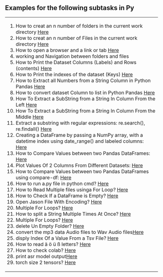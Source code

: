 
##  Examples for the following subtasks in Py
<table>
<td>
<ol>
 
<li> How to creat an n number of folders in the current work directory <a href='https://github.com/MohamedMesto/Statistical-Analysis-and-Engineering-Acoustics-Py/blob/main/examples/creatMuiltiFolders.py'>Here</a></li>
<li> How to creat an n number of Files in the current work directory <a href='https://github.com/MohamedMesto/Statistical-Analysis-and-Engineering-Acoustics-Py/blob/main/examples/creatMuiltiFiles.py'>Here</a></li>
 <li> How to open a browser and a link or tab <a href='https://github.com/MohamedMesto/Statistical-Analysis-and-Engineering-Acoustics-Py/blob/main/examples/OpenBrowser-LinkTab.py'>Here</a></li>
  <li>working and Navigation between folders and files  </li>
   <li> How to Print the Dataset Columns (Labels) and Rows (contents) <a href='https://github.com/MohamedMesto/Statistical-Analysis-and-Engineering-Acoustics-Py/blob/main/examples/PrintDataset-Labels%26contents.py'>Here</a></li>
    <li> How to Print the indexes of the dataset (Keys) <a href= 'https://github.com/MohamedMesto/Statistical-Analysis-and-Engineering-Acoustics-Py/blob/main/examples/HowtoPrintIndexesOfDataset(Keys).py'>Here</a></li>
    <li>How to Extract all Numbers from a String Column in Python Pandas <a href='https://github.com/MohamedMesto/Statistical-Analysis-and-Engineering-Acoustics-Py/blob/main/examples/HowtoExtractallNumbersfromaStringColumninPyPandas.py'>Here</a></li>
        <li>How to convert dataset Column to list in Python Pandas <a href='https://github.com/MohamedMesto/Statistical-Analysis-and-Engineering-Acoustics-Py/blob/main/examples/HowtoconvertdatasetColumntolistinPythonPandas.py'>Here</a></li>
         <li>How To Extract a SubString from a String In Column From the Left <a href='https://github.com/MohamedMesto/Statistical-Analysis-and-Engineering-Acoustics-Py/blob/main/examples/HowToExtractaSubStringfromaStringInColumnFromtheLeft.py'>Here</a></li>
      <li>How To Extract a SubString from a String In Column From the Middle <a href='https://github.com/MohamedMesto/Statistical-Analysis-and-Engineering-Acoustics-Py/blob/main/examples/ExtractaSubStringfromaStringInColumnFromtheMiddle.py'>Here</a></li>  
          <li>Extract a substring with regular expressions: re.search(), re.findall() <a href='https://github.com/MohamedMesto/Statistical-Analysis-and-Engineering-Acoustics-Py/blob/main/examples/ExtractSubstringWithRegularExpressions-re.search().py'>Here</a></li> 
          <li>Creating a DataFrame by passing a NumPy array, with a datetime index using date_range() and labeled columns: <a href='https://github.com/MohamedMesto/Statistical-Analysis-and-Engineering-Acoustics-Py/blob/main/examples/CreatingaDataFrameaDatetimeindexUsingdate_range().py'>Here</a></li> 
         <li>How to Compare Values between two Pandas DataFrames: <a href='https://github.com/MohamedMesto/Statistical-Analysis-and-Engineering-Acoustics-Py/blob/main/examples/HowtoCompareValuesbetweentwoPandasDataFrames.py'>Here</a></li> 
  <li>Plot Values Of 2 Columns From Different Datasets: <a href='https://github.com/MohamedMesto/Statistical-Analysis-and-Engineering-Acoustics-Py/blob/main/examples/PlotValuesOf2ColumnsFromDifferentDatasets.ipynb'>Here</a></li>      
 <li>How to Compare Values between two Pandas DataFrames using compare-df: <a href='https://github.com/MohamedMesto/Statistical-Analysis-and-Engineering-Acoustics-Py/blob/main/examples/compare_df.ipynb'>Here</a></li>      
 <li>How to run a.py file in python cmd? <a href='https://github.com/MohamedMesto/Statistical-Analysis-and-Engineering-Acoustics-Py/blob/main/examples/HowtoRunA.pyFileinPythonCmd%3F.py'>Here</a></li>
 <li>How to Read Multiple files usinga For Loop? <a href='https://github.com/MohamedMesto/Statistical-Analysis-and-Engineering-Acoustics-Py/blob/main/examples/ReadMultiplefilesusingaForLoop.py'>Here</a></li>
 <li>How to Check If a DataFrame is Empty? <a href='https://github.com/MohamedMesto/Statistical-Analysis-and-Engineering-Acoustics-Py/blob/main/examples/CheckIfaDataFrameisEmpty.py'>Here</a></li>  
 <li>Open Jason File With Encoding? <a href='https://github.com/MohamedMesto/Statistical-Analysis-and-Engineering-Acoustics-Py/blob/main/examples/OpenJasonFileWithEncoding_py.ipynb'>Here</a></li>       
 <li>Multiple For Loops? <a href='https://github.com/MohamedMesto/Statistical-Analysis-and-Engineering-Acoustics-Py/blob/main/examples/MultipleForLoops.py'>Here</a></li>       
<li>How to split a String Multiple Times At Once? <a href='https://github.com/MohamedMesto/Statistical-Analysis-and-Engineering-Acoustics-Py/blob/main/examples/splitStrMultipleTimesAtOnce.py'>Here</a></li>       
 <li>Multiple For Loops? <a href='https://github.com/MohamedMesto/Statistical-Analysis-and-Engineering-Acoustics-Py/blob/main/examples/MultipleForLoops.py'>Here</a></li>   


 <li>delete Un Empty Folder? <a href='https://github.com/MohamedMesto/Statistical-Analysis-and-Engineering-Acoustics-Py/blob/main/examples/deleteUnEmptyFolder.py'>Here</a></li>   

 <li>convert the mp3 data Audio files to Wav Audio files<a href='https://github.com/MohamedMesto/Statistical-Analysis-and-Engineering-Acoustics-Py/blob/main/examples/convertthemp3dataAudiofilestoWavAudiofiles.py'>Here</a></li>   

 <li>disply Index Of a Value From a Tsv File? <a href='https://github.com/MohamedMesto/Statistical-Analysis-and-Engineering-Acoustics-Py/blob/main/examples/displyIndexOfaValueFromTsvFile.py'>Here</a></li>   

 <li>How to read ä ö ü ß letters? <a href='https://github.com/MohamedMesto/Statistical-Analysis-and-Engineering-Acoustics-Py/blob/main/examples/read_%C3%A4%C3%B6%C3%BC%C3%9F_letters.py'>Here</a></li>   

 <li>How to check colab? <a href='https://github.com/MohamedMesto/Statistical-Analysis-and-Engineering-Acoustics-Py/blob/main/examples/check_colab.py'>Here</a></li>   
 
<li>print asr model output<a href='https://github.com/MohamedMesto/Statistical-Analysis-and-Engineering-Acoustics-Py/blob/main/examples/print_asr_model_output.py'>Here</a></li>   
<li>torch size 2 tensors? <a href='https://github.com/MohamedMesto/Statistical-Analysis-and-Engineering-Acoustics-Py/blob/main/examples/torch_size_2_tensors.py'>Here</a></li>  


</ol>
</td>

</table>
